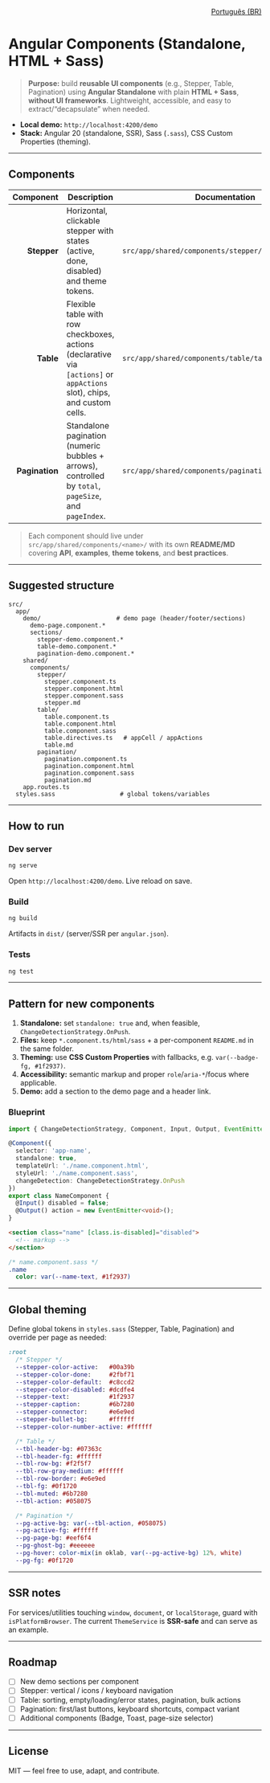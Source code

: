 <p align="right"><a href="./README.pt-BR.md">Português (BR)</a></p>

# Angular Components (Standalone, HTML + Sass)

> **Purpose:** build **reusable UI components** (e.g., Stepper, Table, Pagination) using **Angular Standalone** with plain **HTML + Sass**, **without UI frameworks**. Lightweight, accessible, and easy to extract/“decapsulate” when needed.

- **Local demo:** `http://localhost:4200/demo`
- **Stack:** Angular 20 (standalone, SSR), Sass (`.sass`), CSS Custom Properties (theming).

---

## Components

| Component | Description | Documentation | Demo |
|---------:|-------------|---------------|------|
| **Stepper** | Horizontal, clickable stepper with states (active, done, disabled) and theme tokens. | `src/app/shared/components/stepper/stepper.md` | `/demo#stepper` |
| **Table** | Flexible table with row checkboxes, actions (declarative via `[actions]` or `appActions` slot), chips, and custom cells. | `src/app/shared/components/table/table.md` | `/demo#table` |
| **Pagination** | Standalone pagination (numeric bubbles + arrows), controlled by `total`, `pageSize`, and `pageIndex`. | `src/app/shared/components/pagination/pagination.md` | `/demo#pagination` |

> Each component should live under `src/app/shared/components/<name>/` with its own **README/MD** covering **API**, **examples**, **theme tokens**, and **best practices**.

---

## Suggested structure

```
src/
  app/
    demo/                     # demo page (header/footer/sections)
      demo-page.component.*
      sections/
        stepper-demo.component.*
        table-demo.component.*
        pagination-demo.component.*
    shared/
      components/
        stepper/
          stepper.component.ts
          stepper.component.html
          stepper.component.sass
          stepper.md
        table/
          table.component.ts
          table.component.html
          table.component.sass
          table.directives.ts   # appCell / appActions
          table.md
        pagination/
          pagination.component.ts
          pagination.component.html
          pagination.component.sass
          pagination.md
    app.routes.ts
  styles.sass                  # global tokens/variables
```

---

## How to run

### Dev server
```bash
ng serve
```
Open `http://localhost:4200/demo`. Live reload on save.

### Build
```bash
ng build
```
Artifacts in `dist/` (server/SSR per `angular.json`).

### Tests
```bash
ng test
```

---

## Pattern for new components

1. **Standalone:** set `standalone: true` and, when feasible, `ChangeDetectionStrategy.OnPush`.
2. **Files:** keep `*.component.ts/html/sass` + a per-component `README.md` in the same folder.
3. **Theming:** use **CSS Custom Properties** with fallbacks, e.g. `var(--badge-fg, #1f2937)`.
4. **Accessibility:** semantic markup and proper `role`/`aria-*`/focus where applicable.
5. **Demo:** add a section to the demo page and a header link.

### Blueprint
```ts
import { ChangeDetectionStrategy, Component, Input, Output, EventEmitter } from '@angular/core';

@Component({
  selector: 'app-name',
  standalone: true,
  templateUrl: './name.component.html',
  styleUrl: './name.component.sass',
  changeDetection: ChangeDetectionStrategy.OnPush
})
export class NameComponent {
  @Input() disabled = false;
  @Output() action = new EventEmitter<void>();
}
```

```html
<section class="name" [class.is-disabled]="disabled">
  <!-- markup -->
</section>
```

```sass
/* name.component.sass */
.name
  color: var(--name-text, #1f2937)
```

---

## Global theming

Define global tokens in `styles.sass` (Stepper, Table, Pagination) and override per page as needed:

```sass
:root
  /* Stepper */
  --stepper-color-active:   #00a39b
  --stepper-color-done:     #2fbf71
  --stepper-color-default:  #c8ccd2
  --stepper-color-disabled: #dcdfe4
  --stepper-text:           #1f2937
  --stepper-caption:        #6b7280
  --stepper-connector:      #e6e9ed
  --stepper-bullet-bg:      #ffffff
  --stepper-color-number-active: #ffffff

  /* Table */
  --tbl-header-bg: #07363c
  --tbl-header-fg: #ffffff
  --tbl-row-bg: #f2f5f7
  --tbl-row-gray-medium: #ffffff
  --tbl-row-border: #e6e9ed
  --tbl-fg: #0f1720
  --tbl-muted: #6b7280
  --tbl-action: #058075

  /* Pagination */
  --pg-active-bg: var(--tbl-action, #058075)
  --pg-active-fg: #ffffff
  --pg-page-bg: #eef6f4
  --pg-ghost-bg: #eeeeee
  --pg-hover: color-mix(in oklab, var(--pg-active-bg) 12%, white)
  --pg-fg: #0f1720
```

---

## SSR notes

For services/utilities touching `window`, `document`, or `localStorage`, guard with `isPlatformBrowser`. The current `ThemeService` is **SSR-safe** and can serve as an example.

---

## Roadmap

- [ ] New demo sections per component
- [ ] Stepper: vertical / icons / keyboard navigation
- [ ] Table: sorting, empty/loading/error states, pagination, bulk actions
- [ ] Pagination: first/last buttons, keyboard shortcuts, compact variant
- [ ] Additional components (Badge, Toast, page-size selector)

---

## License

MIT — feel free to use, adapt, and contribute.
